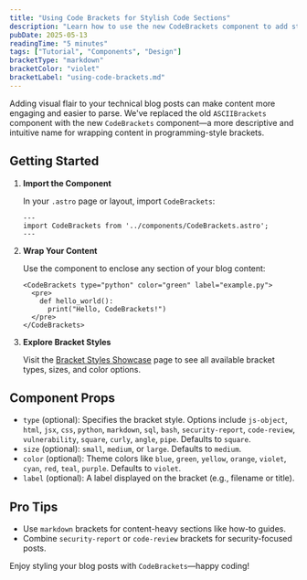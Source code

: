 ```yaml
---
title: "Using Code Brackets for Stylish Code Sections"
description: "Learn how to use the new CodeBrackets component to add stylized code-like brackets to your blog content in Astro."
pubDate: 2025-05-13
readingTime: "5 minutes"
tags: ["Tutorial", "Components", "Design"]
bracketType: "markdown"
bracketColor: "violet"
bracketLabel: "using-code-brackets.md"
---
```


Adding visual flair to your technical blog posts can make content more engaging and easier to parse. We've replaced the old `ASCIIBrackets` component with the new `CodeBrackets` component—a more descriptive and intuitive name for wrapping content in programming-style brackets.

## Getting Started

1. **Import the Component**

   In your `.astro` page or layout, import `CodeBrackets`:

   ```astro
   ---
   import CodeBrackets from '../components/CodeBrackets.astro';
   ---
   ```

2. **Wrap Your Content**

   Use the component to enclose any section of your blog content:

   ```astro
   <CodeBrackets type="python" color="green" label="example.py">
     <pre>
       def hello_world():
         print("Hello, CodeBrackets!")
     </pre>
   </CodeBrackets>
   ```

3. **Explore Bracket Styles**

   Visit the [Bracket Styles Showcase](/bracket-examples/) page to see all available bracket types, sizes, and color options.

## Component Props

- `type` (optional): Specifies the bracket style. Options include `js-object`, `html`, `jsx`, `css`, `python`, `markdown`, `sql`, `bash`, `security-report`, `code-review`, `vulnerability`, `square`, `curly`, `angle`, `pipe`. Defaults to `square`.
- `size` (optional): `small`, `medium`, or `large`. Defaults to `medium`.
- `color` (optional): Theme colors like `blue`, `green`, `yellow`, `orange`, `violet`, `cyan`, `red`, `teal`, `purple`. Defaults to `violet`.
- `label` (optional): A label displayed on the bracket (e.g., filename or title).

## Pro Tips

- Use `markdown` brackets for content-heavy sections like how-to guides.
- Combine `security-report` or `code-review` brackets for security-focused posts.

Enjoy styling your blog posts with `CodeBrackets`—happy coding!
